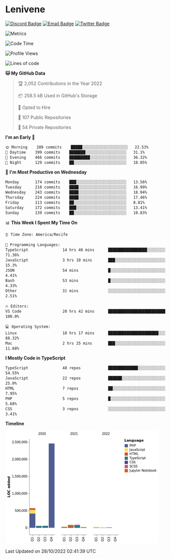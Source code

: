 # Lenivene

[![Discord Badge](https://img.shields.io/badge/-Lenivene%230715-black?style=flat-square&logo=Discord&logoColor=white)](http://discord.com/)
[![Email Badge](https://img.shields.io/badge/-lenivene@msn.com-black?style=flat-square&logo=Gmail&logoColor=white&link=mailto:lenivene@msn.com)](mailto:lenivene@msn.com)
[![Twitter Badge](https://img.shields.io/badge/-@enevinel-black?style=flat-square&logo=twitter&logoColor=white&link=https://twitter.com/enevinel)](https://twitter.com/enevinel)

<!-- https://github-readme-stats.vercel.app/api?username=lenivene&show_icons=true -->

<img src="https://metrics.lecoq.io/lenivene?template=classic&config.timezone=America%2FRecife" alt="Metrics" />

<!--START_SECTION:waka-->
![Code Time](http://img.shields.io/badge/Code%20Time-844%20hrs%2054%20mins-blue)

![Profile Views](http://img.shields.io/badge/Profile%20Views-1-blue)

![Lines of code](https://img.shields.io/badge/From%20Hello%20World%20I%27ve%20Written-3%20Million%20lines%20of%20code-blue)

**🐱 My GitHub Data** 

> 🏆 2,052 Contributions in the Year 2022
 > 
> 📦 258.5 kB Used in GitHub's Storage 
 > 
> 💼 Opted to Hire
 > 
> 📜 107 Public Repositories 
 > 
> 🔑 54 Private Repositories  
 > 
**I'm an Early 🐤** 

```text
🌞 Morning    289 commits    █████░░░░░░░░░░░░░░░░░░░░   22.53% 
🌆 Daytime    399 commits    ███████░░░░░░░░░░░░░░░░░░   31.1% 
🌃 Evening    466 commits    █████████░░░░░░░░░░░░░░░░   36.32% 
🌙 Night      129 commits    ██░░░░░░░░░░░░░░░░░░░░░░░   10.05%

```
📅 **I'm Most Productive on Wednesday** 

```text
Monday       174 commits    ███░░░░░░░░░░░░░░░░░░░░░░   13.56% 
Tuesday      218 commits    ████░░░░░░░░░░░░░░░░░░░░░   16.99% 
Wednesday    243 commits    ████░░░░░░░░░░░░░░░░░░░░░   18.94% 
Thursday     224 commits    ████░░░░░░░░░░░░░░░░░░░░░   17.46% 
Friday       113 commits    ██░░░░░░░░░░░░░░░░░░░░░░░   8.81% 
Saturday     172 commits    ███░░░░░░░░░░░░░░░░░░░░░░   13.41% 
Sunday       139 commits    ██░░░░░░░░░░░░░░░░░░░░░░░   10.83%

```


📊 **This Week I Spent My Time On** 

```text
⌚︎ Time Zone: America/Recife

💬 Programming Languages: 
TypeScript               14 hrs 46 mins      █████████████████░░░░░░░░   71.36% 
JavaScript               3 hrs 10 mins       ███░░░░░░░░░░░░░░░░░░░░░░   15.3% 
JSON                     54 mins             █░░░░░░░░░░░░░░░░░░░░░░░░   4.41% 
Bash                     53 mins             █░░░░░░░░░░░░░░░░░░░░░░░░   4.33% 
Other                    31 mins             ░░░░░░░░░░░░░░░░░░░░░░░░░   2.51%

🔥 Editors: 
VS Code                  20 hrs 42 mins      █████████████████████████   100.0%

💻 Operating System: 
Linux                    18 hrs 17 mins      ██████████████████████░░░   88.32% 
Mac                      2 hrs 25 mins       ███░░░░░░░░░░░░░░░░░░░░░░   11.68%

```

**I Mostly Code in TypeScript** 

```text
TypeScript               48 repos            █████████████░░░░░░░░░░░░   54.55% 
JavaScript               22 repos            ██████░░░░░░░░░░░░░░░░░░░   25.0% 
HTML                     7 repos             ██░░░░░░░░░░░░░░░░░░░░░░░   7.95% 
PHP                      5 repos             █░░░░░░░░░░░░░░░░░░░░░░░░   5.68% 
CSS                      3 repos             ░░░░░░░░░░░░░░░░░░░░░░░░░   3.41%

```


**Timeline**

![Chart not found](https://raw.githubusercontent.com/lenivene/lenivene/master/charts/bar_graph.png) 


 Last Updated on 28/10/2022 02:41:39 UTC
<!--END_SECTION:waka-->